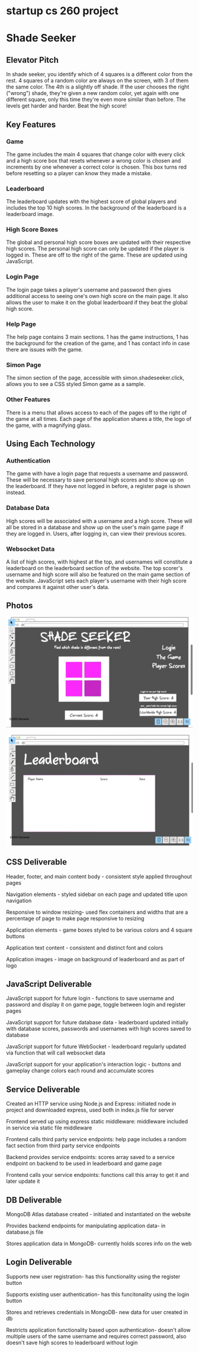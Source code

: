 # startup cs 260 project
# Shade Seeker
## Elevator Pitch
In shade seeker, you identify which of 4 squares is a different color from the rest. 4 squares of a random color are always on the screen, with 3 of them the same color. The 4th is a slightly off shade. If the user chooses the right ("wrong") shade, they're given a new random color, yet again with one different square, only this time they're even more similar than before. The levels get harder and harder. Beat the high score! 
## Key Features
### Game
The game includes the main 4 squares that change color with every click and a high score box that resets whenever a wrong color is chosen and increments by one whenever a correct color is chosen. This box turns red before resetting so a player can know they made a mistake.
### Leaderboard
The leaderboard updates with the highest score of global players and includes the top 10 high scores. In the background of the leaderboard is a leaderboard image.
### High Score Boxes
The global and personal high score boxes are updated with their respective high scores. The personal high score can only be updated if the player is logged in. These are off to the right of the game. These are updated using JavaScript.
### Login Page
The login page takes a player's username and password then gives additional access to seeing one's own high score on the main page. It also allows the user to make it on the global leaderboard if they beat the global high score.
### Help Page
The help page contains 3 main sections. 1 has the game instructions, 1 has the background for the creation of the game, and 1 has contact info in case there are issues with the game.
### Simon Page
The simon section of the page, accessible with simon.shadeseeker.click, allows you to see a CSS styled Simon game as a sample.
### Other Features
There is a menu that allows access to each of the pages off to the right of the game at all times. Each page of the application shares a title, the logo of the game, with a magnifying glass.
## Using Each Technology
### Authentication
The game with have a login page that requests a username and password. These will be necessary to save personal high scores and to show up on the leaderboard. If they have not logged in before, a register page is shown instead.
### Database Data
High scores will be associated with a username and a high score. These will all be stored in a database and show up on the user's main game page if they are logged in. Users, after logging in, can view their previous scores.
### Websocket Data
A list of high scores, with highest at the top, and usernames will constitute a leaderboard on the leaderboard section of the website. The top scorer's username and high score will also be featured on the main game section of the website. JavaScript sets each player's username with their high score and compares it against other user's data.
## Photos
![Home Page](/images/shadeseekerhome.png)

![Leaderboard](/images/leaderboard.png)

## CSS Deliverable
Header, footer, and main content body - consistent style applied throughout pages

Navigation elements - styled sidebar on each page and updated title upon navigation

Responsive to window resizing- used flex containers and widths that are a percentage of page to make page responsive to resizing

Application elements - game boxes styled to be various colors and 4 square buttons

Application text content - consistent and distinct font and colors

Application images - image on background of leaderboard and as part of logo

## JavaScript Deliverable
JavaScript support for future login - functions to save username and password and display it on game page, toggle between login and register pages

JavaScript support for future database data - leaderboard updated initially with database scores, passwords and usernames with high scores saved to database

JavaScript support for future WebSocket - leaderboard regularly updated via function that will call websocket data

JavaScript support for your application's interaction logic - buttons and gameplay change colors each round and accumulate scores

## Service Deliverable
Created an HTTP service using Node.js and Express: initiated node in project and downloaded express, used both in index.js file for server

Frontend served up using express static middleware: middleware included in service via static file middleware

Frontend calls third party service endpoints: help page includes a random fact section from third party service endpoints

Backend provides service endpoints: scores array saved to a service endpoint on backend to be used in leaderboard and game page

Frontend calls your service endpoints: functions call this array to get it and later update it

## DB Deliverable
MongoDB Atlas database created - initiated and instantiated on the website

Provides backend endpoints for manipulating application data- in database.js file

Stores application data in MongoDB- currently holds scores info on the web

## Login Deliverable
Supports new user registration- has this functionality using the register button

Supports existing user authentication- has this funcitonality using the login button

Stores and retrieves credentials in MongoDB- new data for user created in db

Restricts application functionality based upon authentication- doesn't allow multiple users of the same username and requires correct password, also doesn't save high scores to leaderboard without login